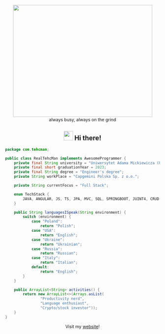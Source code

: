 <p align="center">
 <img src="https://user-images.githubusercontent.com/22797857/90096298-b90f4b00-dd54-11ea-9a31-00ad53f8ec04.gif" width="453" height="365"/><br>
 always busy, always on the grind</p>

<h2 align="center"> <img src="https://media.giphy.com/media/hvRJCLFzcasrR4ia7z/giphy.gif" width="30px"> Hi there!</h2>
<!-- <h2 align="center"> 👋 Hi there! I'm Max</h2> -->

```java
package com.tehcman;

public class RealTehcMan implements AwesomeProgrammer {
    private final String university = "Uniwersytet Adama Mickiewicza (UAM), Poznan, Poland";
    private final short graduationYear = 2023;
    private final String degree = "Engineer's degree";
    private String workPlace = "Capgemini Polska Sp. z o.o.";

    private String currentFocus = "Full Stack";

    enum TechStack {
        JAVA, ANGULAR, JS, TS, JPA, MVC, SQL, SPRINGBOOT, JUINT4, CRUD, REST
    }

    public String languagesISpeak(String environment) {
        switch (environment) {
            case "Poland":
                return "Polish";
            case "USA":
                return "English";
            case "Ukraine":
                return "Ukrainian";
            case "Russia":
                return "Russian";
            case "Italy":
                return "Italian";
            default:
                return "English";
        }
    }

    public ArrayList<String> activities() {
        return new ArrayList<>(Arrays.asList(
                "Productivity nerd",
                "Language enthusiast",
                "Crypto/stock investor"));
    }
}

```

<p align="center">Visit my <a href="https://tehcman.com/">website</a>!</p>
